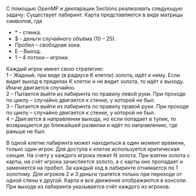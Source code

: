 С помощью OpenMP и декларации Sections реализовать следующую задачу: 
Существует лабиринт. Карта представляется в виде матрицы символов, где
  
  * \* - стенка.   
  * $ - деньги случайного объёма (10 – 25).    
  * Пробел – свободная зона.   
  * E – Выход.  
  * 1 – 4 потоки – игроки.   

Каждый игрок имеет свою стратегию:   
1 – Жадный, при виде (в радиусе K клеток) золота, идёт к нему. Если видит выход в пределах K клеток и не видит золота, то идёт к выходу. Иначе двигается случайно.   
2 – Пытается выйти из лабиринта по правилу левой руки. При проходе по циклу – случайно двигается к стенке, у которой не был.  
3 – Пытается выйти из лабиринта по правилу правой руки. При проходе по циклу – случайно двигается к стенке, у которой не был.  
4 – Двигается в направлении выхода, но если попадает в тупик, то возвращается до ближайшей развилки и идёт по направлению, где раньше не был.  

В одной клетке лабиринта может находиться в один момент времени, только один игрок. Для доступа к клетке используется критическая секция. 
На счету у каждого игрока лежит N золота. 
При взятии золота с карты, на счёт игрока зачисляется золото, а с карты оно пропадает и заменяется на пробел. 
За каждый ход в лабиринте отнимается по 1 золотому. Для игроков 2 и 3 деньги тратятся только при переходе от одной стены к другой. Карта и все движения отображаются в консоли. При выходе из лабиринта указывается счёт каждого из игроков. 
